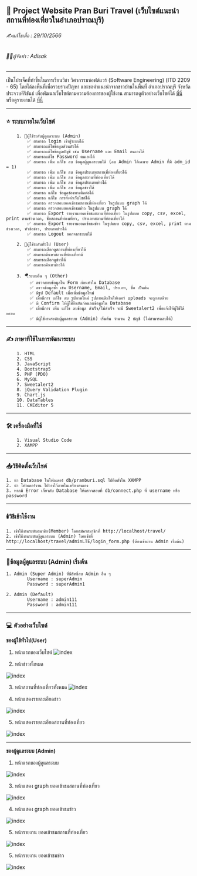 ## 📖 Project Website Pran Buri Travel (เว็บไซต์แนะนำสถานที่ท่องเที่ยวในอำเภอปราณบุรี)

###### ✍️แก้ไขเมื่อ : 29/10/2566

###### 👨‍💻ผู้จัดทำ : Adisak

---

เป็นโปรเจ็คที่ทำขึ้นในการเรียนวิชา วิศวกรรมซอฟต์แวร์ (Software Engineering) (ITD 2209 - 65) โดยได้ลงพื้นที่เพื่อรวบรวมปัญหา และขอคำแนะนำจากชาวบ้านในพื้นที่ อำเภอปราณบุรี จังหวัดประจวบคีรีขันธ์ เพื่อพัฒนาเว็บไซต์ตามความต้องการของผู้ใช้งาน สามารถดูตัวอย่างเว็บไซต์ได้ [ที่นี่](https://github.com/Adisak-KS/Project-Website-Travel-Pranburi/tree/main/previews) หรือดูรายงานได้ [ที่นี่](previews/04_document/การพัฒนาเว็บไซต์แนะนำสถานที่ท่องเที่ยวตำบลปากน้ำปราณ.pdf)

---

### ⭐ ระบบภายในเว็บไซต์

        1. 👮ผู้ใช้ระดับผู้ดูแลระบบ (Admin)
            ✅ สามารถ login เข้าสู่ระบบได้
            ✅ สามารถแก้ไขข้อมูลส่วนตัวได้
            ✅ สามารถแก้ไขข้อมูลบัญชี เช่น Username และ Email ตนเองได้
            ✅ สามารถแก้ไข Password ตนเองได้
            ✅ สามารถ เพิ่ม แก้ไข ลบ ข้อมูลผู้ดูแลระบบได้ (ลบ Admin ได้เฉพาะ Admin ที่มี adm_id = 1)
            ✅ สามารถ เพิ่ม แก้ไข ลบ ข้อมูลประเภทสถานที่ท่องเที่ยวได้
            ✅ สามารถ เพิ่ม แก้ไข ลบ ข้อมูลสถานที่ท่องเที่ยวได้
            ✅ สามารถ เพิ่ม แก้ไข ลบ ข้อมูลประเภทข่าวได้
            ✅ สามารถ เพิ่ม แก้ไข ลบ ข้อมูลข่าวได้
            ✅ สามารถ แก้ไข ข้อมูลช่องทางติดต่อได้
            ✅ สามารถ แก้ไข การตั้งค่าเว็บไซต์ได้
            ✅ สามารถ ตรวจสอบยอดเข้าชมสถานที่ท่องเที่ยว ในรูปแบบ graph ได้
            ✅ สามารถ ตรวจสอบยอดเข้าชมข่าว ในรูปแบบ graph ได้
            ✅ สามารถ Export รายงานยอดเข้าชมสถานที่ท่องเที่ยว ในรูปแบบ copy, csv, excel, print ตามช่วงเวลา, ชื่อสถานที่ท่องเที่ยว, ประเภทสถานที่ท่องเที่ยวได้
            ✅ สามารถ Export รายงานยอดเข้าชมข่าว ในรูปแบบ copy, csv, excel, print ตามช่วงเวลา, หัวข้อข่าว, ประเภทข่าวได้
            ✅ สามารถ Logout ออกจากระบบได้

        2. 👥ผู้ใช้ระดับทั่วไป (User)
            ✅ สามารถเลือกดูสถานที่ท่องเที่ยวได้
            ✅ สามารถค้นหาสถานที่ท่องเที่ยวด้
            ✅ สามารถเลือกดูข่าวได้
            ✅ สามารถค้นหาข่าวได้

        3. 🪂ระบบอื่น ๆ (Other)
             ✅ ตรวจสอบข้อมูลใน Form ก่อนทำใน Database
             ✅ ตรวจข้อมูลซ้ำ เช่น Username, Email, ประเภท, ชื่อ เป็นต้น
             ✅ มีรูป Default เมื่อเพิ่มข้อมูลใหม่
             ✅ เมื่อมีการ แก้ไข ลบ รูปภาพใหม่ รูปภาพเดิมในโฟเดอร์ uploads จะถูกลบด้วย
             ✅ มี Confirm ให้ผู้ใช้ยืนยันก่อนลบข้อมูลใน Database
             ✅ เมื่อมีการ เพิ่ม แก้ไข ลบข้อมูล สำเร็จ/ไม่สำเร็จ จะมี Sweetalert2 เพื่อแจ้งให้ผู้ใช้ได้ทราบ
             ✅ มีผู้ใช้งานระดับผู้ดูแลระบบ (Admin) เริ่มต้น จำนวน 2 บัญชี (ไม่สามารถลบได้)

---

### ✍️ ภาษาที่ใช้ในการพัฒนาระบบ

        1. HTML
        2. CSS
        3. JavaScript
        4. Bootstrap5
        5. PHP (PDO)
        6. MySQL
        7. Sweetalert2
        8. jQuery Validation Plugin
        9. Chart.js
        10. DataTables
        11. CKEditor 5

---

### 🛠️ เครื่องมือที่ใช้

        1. Visual Studio Code
        2. XAMPP

---

### 📥วิธีติดตั้งเว็บไซต์

    1. นำ Database ในโฟลเดอร์ db/pranburi.sql ไปติดตั้งใน XAMPP
    2. นำ โฟลเดอร์งาน ไปวางไว้ภายในเครื่องตนเอง
    3. หากมี Error เกี่ยวกับ Database ให้ตรวจสอบที่ db/connect.php ที่ username หรือ password

---

### 🕯️วิธีเข้าใช้งาน

    1. เข้าใช้งานระดับสมาชิก(Member) โดยสมัครสมาชิกที่ http://localhost/travel/
    2. เข้าใช้งานระดับผู้ดูแลระบบ (Admin) โดยเข้าที่ http://localhost/travel/adminLTE/login_form.php (ต้องเข้าผ่าน Admin เริ่มต้น)

---

### 📑ข้อมูลผู้ดูแลระบบ (Admin) เริ่มต้น

    1. Admin (Super Admin) ที่มีสิทธิ์ลบ Admin อื่น ๆ
            Username : superAdmin
            Password : superAdmin1

    2. Admin (Default)
            Username : admin111
            Password : admin111

---

### 💻 ตัวอย่างเว็บไซต์
**ของผู้ใช้ทั่วไป(User)**

1. หน้าแรกของเว็บไซต์
   ![index](previews/02_user/01_index.png)

2. หน้าข่าวทั้งหมด

![index](previews/02_user/02_news_show.png)

3. หน้าสถานที่ท่องเที่ยวทั้งหมด
![index](previews/02_user/03_travels_show.png)

4. หน้าแสดงรายละเอียดข่าว

![index](previews/02_user/04_news_detail.png)

5. หน้าแสดงรายละเอียดสถานที่ท่องเที่ยว

![index](previews/02_user/05_travel_detail.png)

---

**ของผู้ดูแลระบบ (Admin)**

1. หน้าแรกของผู้ดูแลระบบ

![index](previews/01_admin/01_index.png)

3. หน้าแสดง graph ยอดเข้าชมสถานที่ท่องเที่ยว

![index](previews/01_admin/32_chart_travel_views.png)

4.  หน้าแสดง graph ยอดเข้าชมข่าว

![index](previews/01_admin/33_chart_news_views.png)

5. หน้ารายงาน ยอดเข้าชมสถานที่ท่องเที่ยว

![index](previews/01_admin/34_report_travel_views.png)

5. หน้ารายงาน ยอดเข้าชมข่าว

![index](previews/01_admin/35_report_news_views.png)



